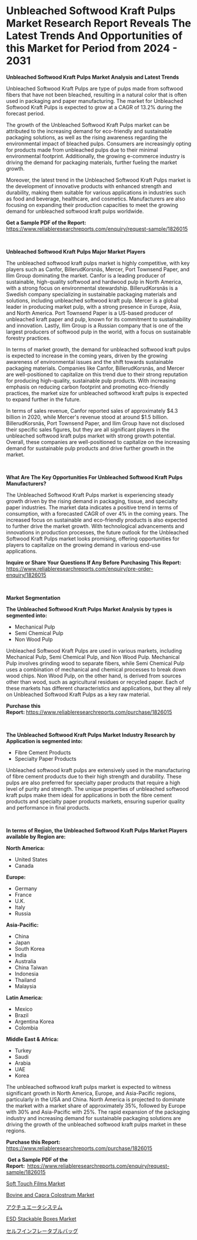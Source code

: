 <p><h1>Unbleached Softwood Kraft Pulps Market Research Report Reveals The Latest Trends And Opportunities of this Market for Period from 2024 - 2031</h1></p><p><strong>Unbleached Softwood Kraft Pulps Market Analysis and Latest Trends</strong></p>
<p><p>Unbleached Softwood Kraft Pulps are type of pulps made from softwood fibers that have not been bleached, resulting in a natural color that is often used in packaging and paper manufacturing. The market for Unbleached Softwood Kraft Pulps is expected to grow at a CAGR of 13.2% during the forecast period.</p><p>The growth of the Unbleached Softwood Kraft Pulps market can be attributed to the increasing demand for eco-friendly and sustainable packaging solutions, as well as the rising awareness regarding the environmental impact of bleached pulps. Consumers are increasingly opting for products made from unbleached pulps due to their minimal environmental footprint. Additionally, the growing e-commerce industry is driving the demand for packaging materials, further fueling the market growth.</p><p>Moreover, the latest trend in the Unbleached Softwood Kraft Pulps market is the development of innovative products with enhanced strength and durability, making them suitable for various applications in industries such as food and beverage, healthcare, and cosmetics. Manufacturers are also focusing on expanding their production capacities to meet the growing demand for unbleached softwood kraft pulps worldwide.</p></p>
<p><strong>Get a Sample PDF of the Report:&nbsp;</strong> <a href="https://www.reliableresearchreports.com/enquiry/request-sample/1826015">https://www.reliableresearchreports.com/enquiry/request-sample/1826015</a></p>
<p>&nbsp;</p>
<p><strong>Unbleached Softwood Kraft Pulps Major Market Players</strong></p>
<p><p>The unbleached softwood kraft pulps market is highly competitive, with key players such as Canfor, BillerudKorsnäs, Mercer, Port Townsend Paper, and Ilim Group dominating the market. Canfor is a leading producer of sustainable, high-quality softwood and hardwood pulp in North America, with a strong focus on environmental stewardship. BillerudKorsnäs is a Swedish company specializing in sustainable packaging materials and solutions, including unbleached softwood kraft pulp. Mercer is a global leader in producing market pulp, with a strong presence in Europe, Asia, and North America. Port Townsend Paper is a US-based producer of unbleached kraft paper and pulp, known for its commitment to sustainability and innovation. Lastly, Ilim Group is a Russian company that is one of the largest producers of softwood pulp in the world, with a focus on sustainable forestry practices.</p><p>In terms of market growth, the demand for unbleached softwood kraft pulps is expected to increase in the coming years, driven by the growing awareness of environmental issues and the shift towards sustainable packaging materials. Companies like Canfor, BillerudKorsnäs, and Mercer are well-positioned to capitalize on this trend due to their strong reputation for producing high-quality, sustainable pulp products. With increasing emphasis on reducing carbon footprint and promoting eco-friendly practices, the market size for unbleached softwood kraft pulps is expected to expand further in the future.</p><p>In terms of sales revenue, Canfor reported sales of approximately $4.3 billion in 2020, while Mercer's revenue stood at around $1.5 billion. BillerudKorsnäs, Port Townsend Paper, and Ilim Group have not disclosed their specific sales figures, but they are all significant players in the unbleached softwood kraft pulps market with strong growth potential. Overall, these companies are well-positioned to capitalize on the increasing demand for sustainable pulp products and drive further growth in the market.</p></p>
<p>&nbsp;</p>
<p><strong>What Are The Key Opportunities For Unbleached Softwood Kraft Pulps Manufacturers?</strong></p>
<p><p>The Unbleached Softwood Kraft Pulps market is experiencing steady growth driven by the rising demand in packaging, tissue, and specialty paper industries. The market data indicates a positive trend in terms of consumption, with a forecasted CAGR of over 4% in the coming years. The increased focus on sustainable and eco-friendly products is also expected to further drive the market growth. With technological advancements and innovations in production processes, the future outlook for the Unbleached Softwood Kraft Pulps market looks promising, offering opportunities for players to capitalize on the growing demand in various end-use applications.</p></p>
<p><strong>Inquire or Share Your Questions If Any Before Purchasing This Report:</strong> <a href="https://www.reliableresearchreports.com/enquiry/pre-order-enquiry/1826015">https://www.reliableresearchreports.com/enquiry/pre-order-enquiry/1826015</a></p>
<p>&nbsp;</p>
<p><strong>Market Segmentation</strong></p>
<p><strong>The Unbleached Softwood Kraft Pulps Market Analysis by types is segmented into:</strong></p>
<p><ul><li>Mechanical Pulp</li><li>Semi Chemical Pulp</li><li>Non Wood Pulp</li></ul></p>
<p><p>Unbleached Softwood Kraft Pulps are used in various markets, including Mechanical Pulp, Semi Chemical Pulp, and Non Wood Pulp. Mechanical Pulp involves grinding wood to separate fibers, while Semi Chemical Pulp uses a combination of mechanical and chemical processes to break down wood chips. Non Wood Pulp, on the other hand, is derived from sources other than wood, such as agricultural residues or recycled paper. Each of these markets has different characteristics and applications, but they all rely on Unbleached Softwood Kraft Pulps as a key raw material.</p></p>
<p><strong>Purchase this Report:&nbsp;</strong><a href="https://www.reliableresearchreports.com/purchase/1826015">https://www.reliableresearchreports.com/purchase/1826015</a></p>
<p>&nbsp;</p>
<p><strong>The Unbleached Softwood Kraft Pulps Market Industry Research by Application is segmented into:</strong></p>
<p><ul><li>Fibre Cement Products</li><li>Specialty Paper Products</li></ul></p>
<p><p>Unbleached softwood kraft pulps are extensively used in the manufacturing of fibre cement products due to their high strength and durability. These pulps are also preferred for specialty paper products that require a high level of purity and strength. The unique properties of unbleached softwood kraft pulps make them ideal for applications in both the fibre cement products and specialty paper products markets, ensuring superior quality and performance in final products.</p></p>
<p>&nbsp;</p>
<p><strong>In terms of Region, the Unbleached Softwood Kraft Pulps Market Players available by Region are:</strong></p>
<p>
    <p> <strong> North America: </strong>
        <ul>
            <li>United States</li>
            <li>Canada</li>
        </ul>
        </p> 
    <p> <strong> Europe: </strong>
        <ul>
            <li>Germany</li>
            <li>France</li>
            <li>U.K.</li>
            <li>Italy</li>
            <li>Russia</li>
        </ul>
        </p> 
    <p> <strong> Asia-Pacific: </strong>
        <ul>
            <li>China</li>
            <li>Japan</li>
            <li>South Korea</li>
            <li>India</li>
            <li>Australia</li>
            <li>China Taiwan</li>
            <li>Indonesia</li>
            <li>Thailand</li>
            <li>Malaysia</li>
        </ul>
        </p> 
    <p> <strong> Latin America: </strong>
        <ul>
            <li>Mexico</li>
            <li>Brazil</li>
            <li>Argentina Korea</li>
            <li>Colombia</li>
        </ul>
        </p> 
    <p> <strong> Middle East & Africa: </strong>
        <ul>
            <li>Turkey</li>
            <li>Saudi</li>
            <li>Arabia</li>
            <li>UAE</li>
            <li>Korea</li>
        </ul>
    </p>
    </p>
<p><p>The unbleached softwood kraft pulps market is expected to witness significant growth in North America, Europe, and Asia-Pacific regions, particularly in the USA and China. North America is projected to dominate the market with a market share of approximately 35%, followed by Europe with 30% and Asia-Pacific with 25%. The rapid expansion of the packaging industry and increasing demand for sustainable packaging solutions are driving the growth of the unbleached softwood kraft pulps market in these regions.</p></p>
<p><strong>Purchase this Report: </strong><a href="https://www.reliableresearchreports.com/purchase/1826015">https://www.reliableresearchreports.com/purchase/1826015</a></p>
<p>&nbsp;<strong>Get a Sample PDF of the Report:&nbsp;&nbsp;</strong><a href="https://www.reliableresearchreports.com/enquiry/request-sample/1826015">https://www.reliableresearchreports.com/enquiry/request-sample/1826015</a></p>
<p><strong></strong></p>
<p><p><a href="https://github.com/mbisetmhermsr/Market-Research-Report-List-1/blob/main/soft-touch-films-market.md">Soft Touch Films Market</a></p><p><a href="https://issuu.com/reportprime-2/docs/bovine-and-capra-colostrum-market-size-2030.pptx">Bovine and Capra Colostrum Market</a></p><p><a href="https://github.com/avwofrml53535/Market-Research-Report-List-1/blob/main/66524401216.md">アクチュエータシステム</a></p><p><a href="https://github.com/zjyglelu/Market-Research-Report-List-1/blob/main/esd-stackable-boxes-market.md">ESD Stackable Boxes Market</a></p><p><a href="https://github.com/vtbvgl20191192/Market-Research-Report-List-1/blob/main/59671401217.md">セルフインフレータブルバッグ</a></p></p>